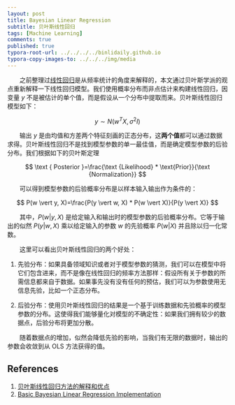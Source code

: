 ```yaml
---
layout: post
title: Bayesian Linear Regression
subtitle: 贝叶斯线性回归
tags: [Machine Learning]
comments: true
published: true
typora-root-url: ../../../../binlidaily.github.io
typora-copy-images-to: ../../../img/media
---
```


　　之前整理过[线性回归](https://binlidaily.github.io/2018-06-03-linear-regression/)是从频率统计的角度来解释的，本文通过贝叶斯学派的观点重新解释一下线性回归模型。我们使用概率分布而非点估计来构建线性回归，因变量 $y$ 不是被估计的单个值，而是假设从一个分布中提取而来。贝叶斯线性回归模型如下：

$$
y \sim N\left(w^{T} X, \sigma^{2} I\right)
$$

　　输出 $y$ 是由均值和方差两个特征刻画的正态分布，这**两个值**都可以通过数据求得。贝叶斯线性回归不是找到模型参数的单一最佳值，而是确定模型参数的后验分布。我们根据如下的贝叶斯定理

$$
\text { Posterior }=\frac{\text {Likelihood} * \text{Prior}}{\text {Normalization}}
$$

　　可以得到模型参数的后验概率分布是以样本输入输出作为条件的：

$$
P(w \vert  y, X)=\frac{P(y \vert  w, X) * P(w \vert  X)}{P(y \vert  X)}
$$

　　其中，$P(w\vert y, X)$ 是给定输入和输出时的模型参数的后验概率分布。它等于输出的似然 $P(y\vert w, X)$ 乘以给定输入的参数 $w$ 的先验概率 $P(w\vert X)$ 并且除以归一化常数。

　　这里可以看出贝叶斯线性回归的两个好处：
1. 先验分布：如果具备领域知识或者对于模型参数的猜测，我们可以在模型中将它们包含进来，而不是像在线性回归的频率方法那样：假设所有关于参数的所需信息都来自于数据。如果事先没有没有任何的预估，我们可以为参数使用无信息先验，比如一个正态分布。

2. 后验分布：使用贝叶斯线性回归的结果是一个基于训练数据和先验概率的模型参数的分布。这使得我们能够量化对模型的不确定性：如果我们拥有较少的数据点，后验分布将更加分散。

　　随着数据点的增加，似然会降低先验的影响，当我们有无限的数据时，输出的参数会收敛到从 OLS 方法获得的值。

## References
1. [贝叶斯线性回归方法的解释和优点](https://www.jiqizhixin.com/articles/2018-04-25-3)
2. [Basic Bayesian Linear Regression Implementation](https://github.com/WillKoehrsen/Data-Analysis/blob/master/bayesian_lr/Bayesian%20Linear%20Regression%20Demonstration.ipynb)